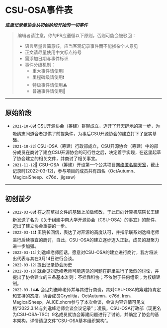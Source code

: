 # CSU-OSA事件表

<b><i>这里记录着协会从初创阶段开始的一切事件</i></b>

> 编辑者请注意，你的PR应遵循以下原则，否则可能会被驳回：
> - 语言尽量言简意赅，应当客观记录事件而不能掺杂个人意见
> - 正文请尽量使用中文标点符号
> - 需添加日期与事件标识
> - 事件分级机制：
>   - 重大事件请使用❕
>   - 里程碑级请使用❗
>   - 特级事件请使用⚠️
>   - 普通事件请使用🔵

---
## 原始阶段
* `2021-10-09`❗ CSU开源协会（筹建）群聊成立，迈开了开天辟地的第一步，为吸纳志同道合者提供了前提条件，为事后CSU开源协会的建立打下了坚实基础。
* `2021-10-22`❕ CSU-OSA（筹建）行政部成立，CSU开源协会（筹建）中的部分成员在商讨了建立CSU开源协会的可行性之后，决定着手实现，在这里起草了协会建立的相关文件，并商讨了相关事宜。
* `2021-11-12`🔵 CSU-OSA（筹建）开设第一个公共项目[网络匿名聊天室](https://github.com/CSU-OSA/ChattingRoom-server)，截止记录时(2022-03-12)，参与项目的成员共有四名（OctAutumn、MagicalSheep、c76d、jigsaw）

---
## 初创前夕

* `2022-03-08`❗ 在之前草拟文件的基础上加做修改，于此日向计算机院院长王建新发送了名为《关于组建中南大学开源协会（CSU-OSA）的事宜》的邮件，迈出了建立协会重要的一步。
* `2022-03-11`❗ 王院长回信，表达了对开源的高度认可，并指示联系刘逸峰老师进行后续事宜的商讨，自此，CSU-OSA的建立逐步迈入正轨，成员的凝聚力进一步加强。
* `2022-03-11`❕ 刘逸峰老师回话，愿意对CSU-OSA的建立进行商讨，我方将派出代表与其在3月14日进行会谈。
* `2022-03-12`❕ 提出记录协会历史
* `2022-03-13`❕ 就会见刘逸峰老师可能遇见的问题在群里进行了激烈的讨论，并提出了协会建立的三条基本准则：不挂靠科协；不依附于任何组织；为校级建制。
* `2022-03-14`⚠️ 会见刘逸峰老师并与其进行商谈，其对CSU-OSA的筹建持肯定和支持的态度，协会成员Cryolitia，OctAutumn，c76d, Iren，MagicalSheep，ALICE.xhcm参与了本次会谈，会议内容详情可见文档“2022.3.14与刘逸峰老师会谈会议记录”；凌晨，CSU-OSA行政部（现更名为CSU-OSA-TSC）9名成员就协会筹建问题进行了讨论，并确定了协会的基本架构，详情请见文件“CSU-OSA基本组织架构”。
